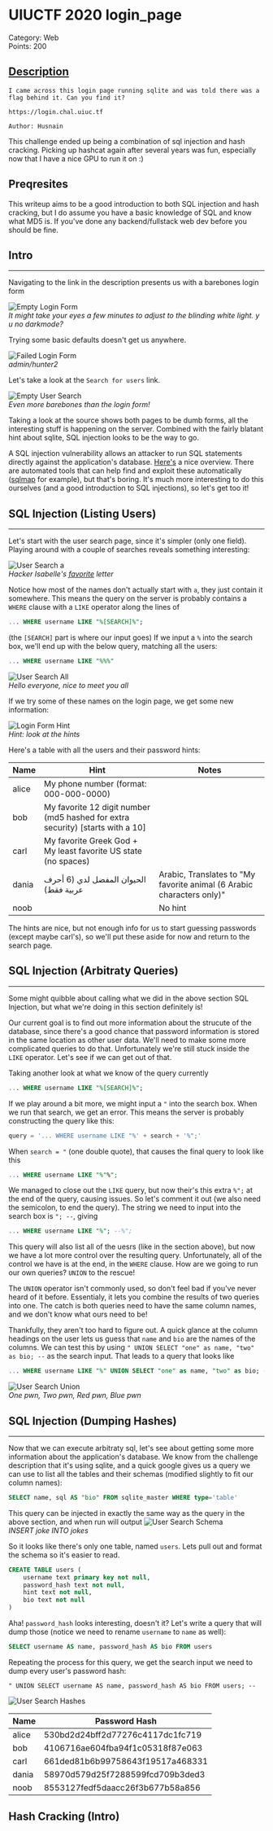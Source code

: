 # UIUCTF 2020 login_page

Category: Web  
Points: 200

## [Description](https://ctftime.org/task/12418)
```
I came across this login page running sqlite and was told there was a flag behind it. Can you find it?

https://login.chal.uiuc.tf

Author: Husnain
```

This challenge ended up being a combination of sql injection and hash cracking. Picking up hashcat again after several years was fun, especially now that I have a nice GPU to run it on :)

## Preqresites
This writeup aims to be a good introduction to both SQL injection and hash cracking, but I do assume you have a basic knowledge of SQL and know what MD5 is. If you've done any backend/fullstack web dev before you should be fine.

## Intro
---

Navigating to the link in the description presents us with a barebones login form

![Empty Login Form](login_form.png)  
_It might take your eyes a few minutes to adjust to the blinding white light. y u no darkmode?_

Trying some basic defaults doesn't get us anywhere.

![Failed Login Form](admin_login_fail.png)  
_admin/hunter2_

Let's take a look at the `Search for users` link.

![Empty User Search](user_search.png)  
_Even more barebones than the login form!_

Taking a look at the source shows both pages to be dumb forms, all the interesting stuff is happening on the server. Combined with the fairly blatant hint about sqlite, SQL injection looks to be the way to go.

A SQL injection vulnerability allows an attacker to run SQL statements directly against the application's database. [Here's](https://owasp.org/www-community/attacks/SQL_Injection) a nice overview. There are automated tools that can help find and exploit these automatically ([sqlmap](http://sqlmap.org/) for example), but that's boring. It's much more interesting to do this ourselves (and a good introduction to SQL injections), so let's get too it!

## SQL Injection (Listing Users)
---

Let's start with the user search page, since it's simpler (only one field). Playing around with a couple of searches reveals something interesting:

![User Search a](user_search_a.png)  
_Hacker Isabelle's [favorite](https://www.youtube.com/channel/UCnL8vVmpKY8ZmfSwoikavHQ/about) letter_

Notice how most of the names don't actually start with `a`, they just contain it somewhere. This means the query on the server is probably contains a `WHERE` clause with a `LIKE` operator along the lines of
```sql
... WHERE username LIKE "%[SEARCH]%";
```
(the `[SEARCH]` part is where our input goes) If we input a `%` into the search box, we'll end up with the below query, matching all the users:
```sql
... WHERE username LIKE "%%%"
```
![User Search All](user_search_all.png)  
_Hello everyone, nice to meet you all_

If we try some of these names on the login page, we get some new information:

![Login Form Hint](login_form_hint.png)  
_Hint: look at the hints_

Here's a table with all the users and their password hints:

|Name|Hint|Notes|
|---|---|---|
|alice|My phone number (format: 000-000-0000)||
|bob|My favorite 12 digit number (md5 hashed for extra security) [starts with a 10]||
|carl|My favorite Greek God + My least favorite US state (no spaces)||
|dania|الحيوان المفضل لدي (6 أحرف عربية فقط)|Arabic, Translates to "My favorite animal (6 Arabic characters only)"|
|noob||No hint|

The hints are nice, but not enough info for us to start guessing passwords (except maybe carl's), so we'll put these aside for now and return to the search page.

## SQL Injection (Arbitraty Queries)
---
Some might quibble about calling what we did in the above section SQL Injection, but what we're doing in this section definitely is!

Our current goal is to find out more information about the strucute of the database, since there's a good chance that password information is stored in the same location as other user data. We'll need to make some more complicated queries to do that. Unfortunately we're still stuck inside the `LIKE` operator. Let's see if we can get out of that.

Taking another look at what we know of the query currently
```sql
... WHERE username LIKE "%[SEARCH]%";
```
If we play around a bit more, we might input a `"` into the search box. When we run that search, we get an error. This means the server is probably constructing the query like this:
```python
query = '... WHERE username LIKE "%' + search + '%";'
```
When `search = "` (one double quote), that causes the final query to look like this 
```sql
... WHERE username LIKE "%"%";
```
We managed to close out the `LIKE` query, but now their's this extra `%";` at the end of the query, causing issues. So let's comment it out (we also need the semicolon, to end the query). The string we need to input into the search box is `"; --`, giving
```sql
... WHERE username LIKE "%"; --%";
```
This query will also list all of the uesrs (like in the section above), but now we have a lot more control over the resulting query. Unfortunately, all of the control we have is at the end, in the `WHERE` clause. How are we going to run our own queries? `UNION` to the rescue!

The `UNION` operator isn't commonly used, so don't feel bad if you've never heard of it before. Essentialy, it lets you combine the results of two queries into one. The catch is both queries need to have the same column names, and we don't know what ours need to be!

Thankfully, they aren't too hard to figure out. A quick glance at the column headings on the user lets us guess that `name` and `bio` are the names of the columns. We can test this by using `" UNION SELECT "one" as name, "two" as bio; --` as the search input.
That leads to a query that looks like
```sql
... WHERE username LIKE "%" UNION SELECT "one" as name, "two" as bio; --%";
```
![User Search Union](user_search_union.png)  
_One pwn, Two pwn, Red pwn, Blue pwn_

## SQL Injection (Dumping Hashes)
---
Now that we can execute arbitraty sql, let's see about getting some more information about the application's database. We know from the challenge description that it's using sqlite, and a quick google gives us a query we can use to list all the tables and their schemas (modified slightly to fit our column names):
```sql
SELECT name, sql AS "bio" FROM sqlite_master WHERE type='table'
```
This query can be injected in exactly the same way as the query in the above section, and when run will output
![User Search Schema](user_search_schema.png)  
_INSERT joke INTO jokes_

So it looks like there's only one table, named `users`. Lets pull out and format the schema so it's easier to read.
```sql
CREATE TABLE users (
    username text primary key not null, 
    password_hash text not null, 
    hint text not null, 
    bio text not null
)
```
Aha! `password_hash` looks interesting, doesn't it? Let's write a query that will dump those (notice we need to rename `username` to `name` as well):
```sql
SELECT username AS name, password_hash AS bio FROM users
```
Repeating the process for this query, we get the search input we need to dump every user's password hash:
```
" UNION SELECT username AS name, password_hash AS bio FROM users; --
```

![User Search Hashes](user_search_hashes.png)

|Name|Password Hash|
|---|---|
alice|530bd2d24bff2d77276c4117dc1fc719
bob|4106716ae604fba94f1c05318f87e063
carl|661ded81b6b99758643f19517a468331
dania|58970d579d25f7288599fcd709b3ded3
noob|8553127fedf5daacc26f3b677b58a856

## Hash Cracking (Intro)